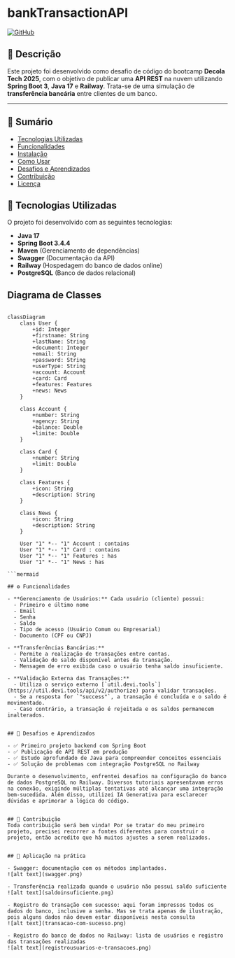 # bankTransactionAPI

[![GitHub](https://img.shields.io/badge/GitHub-Repository-blue?logo=github)](https://github.com/dominuuus/bankTransictionAPI)

## 📌 Descrição

Este projeto foi desenvolvido como desafio de código do bootcamp **Decola Tech 2025**, com o objetivo de publicar uma **API REST** na nuvem utilizando **Spring Boot 3**, **Java 17** e **Railway**. Trata-se de uma simulação de **transferência bancária** entre clientes de um banco.

---

## 📑 Sumário

- [Tecnologias Utilizadas](#-tecnologias-utilizadas)
- [Funcionalidades](#-funcionalidades)
- [Instalação](#-instalação)
- [Como Usar](#-como-usar)
- [Desafios e Aprendizados](#-desafios-e-aprendizados)
- [Contribuição](#-contribuição)
- [Licença](#-licença)



## 🚀 Tecnologias Utilizadas

O projeto foi desenvolvido com as seguintes tecnologias:

- **Java 17**
- **Spring Boot 3.4.4**
- **Maven** (Gerenciamento de dependências)
- **Swagger** (Documentação da API)
- **Railway** (Hospedagem do banco de dados online)
- **PostgreSQL** (Banco de dados relacional)

## Diagrama de Classes

```mermaid

classDiagram
    class User {
        +id: Integer
        +firstname: String
        +lastName: String
        +document: Integer
        +email: String
        +password: String
        +userType: String
        +account: Account
        +card: Card
        +features: Features
        +news: News
    }

    class Account {
        +number: String
        +agency: String
        +balance: Double
        +limite: Double
    }

    class Card {
        +number: String
        +limit: Double
    }

    class Features {
        +icon: String
        +description: String
    }

    class News {
        +icon: String
        +description: String
    }

    User "1" *-- "1" Account : contains
    User "1" *-- "1" Card : contains
    User "1" *-- "1" Features : has
    User "1" *-- "1" News : has

```mermaid

## ⚙️ Funcionalidades

- **Gerenciamento de Usuários:** Cada usuário (cliente) possui:
  - Primeiro e último nome
  - Email
  - Senha
  - Saldo
  - Tipo de acesso (Usuário Comum ou Empresarial)
  - Documento (CPF ou CNPJ)

- **Transferências Bancárias:**
  - Permite a realização de transações entre contas.
  - Validação do saldo disponível antes da transação.
  - Mensagem de erro exibida caso o usuário tenha saldo insuficiente.

- **Validação Externa das Transações:**
  - Utiliza o serviço externo [`util.devi.tools`](https://util.devi.tools/api/v2/authorize) para validar transações.
  - Se a resposta for `"success"`, a transação é concluída e o saldo é movimentado.
  - Caso contrário, a transação é rejeitada e os saldos permanecem inalterados.


## 📌 Desafios e Aprendizados

- ✅ Primeiro projeto backend com Spring Boot
- ✅ Publicação de API REST em produção
- ✅ Estudo aprofundado de Java para compreender conceitos essenciais
- ✅ Solução de problemas com integração PostgreSQL no Railway

Durante o desenvolvimento, enfrentei desafios na configuração do banco de dados PostgreSQL no Railway. Diversos tutoriais apresentavam erros na conexão, exigindo múltiplas tentativas até alcançar uma integração bem-sucedida. Além disso, utilizei IA Generativa para esclarecer dúvidas e aprimorar a lógica do código.


## 🤝 Contribuição
Toda contribuição será bem vinda! Por se tratar do meu primeiro projeto, precisei recorrer a fontes diferentes para construir o projeto, então acredito que há muitos ajustes a serem realizados.


## 📜 Aplicação na prática

- Swagger: documentação com os métodos implantados.
![alt text](swagger.png)

- Transferência realizada quando o usuário não possui saldo suficiente 
![alt text](saldoinsuficiente.png)

- Registro de transação com sucesso: aqui foram impressos todos os dados do banco, inclusive a senha. Mas se trata apenas de ilustração, pois alguns dados não devem estar disponíveis nesta consulta
![alt text](transacao-com-sucesso.png)

- Registro do banco de dados no Railway: lista de usuários e registro das transações realizadas
![alt text](registrousuarios-e-transacoes.png)
